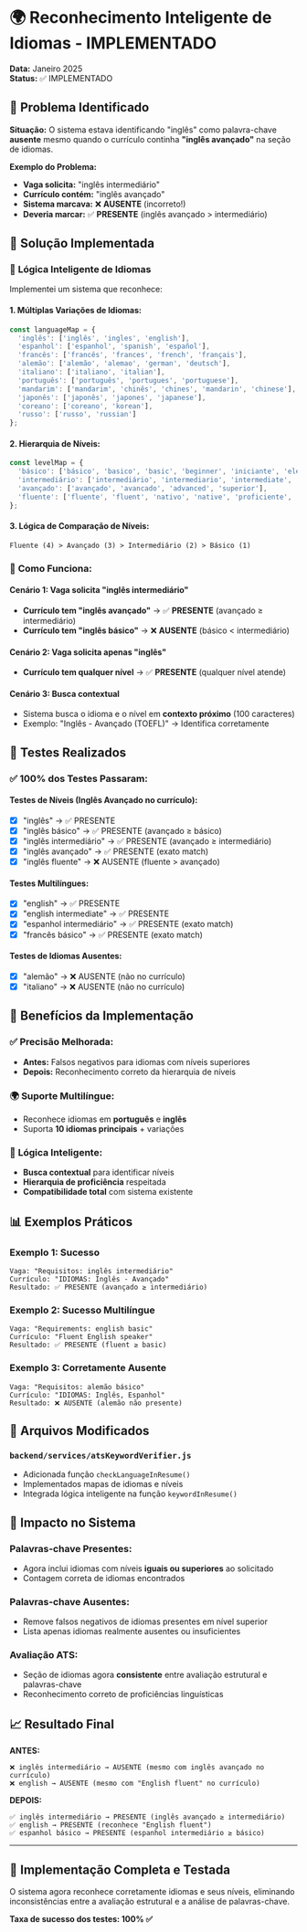 # 🌍 Reconhecimento Inteligente de Idiomas - IMPLEMENTADO

**Data:** Janeiro 2025  
**Status:** ✅ IMPLEMENTADO  

## 🚨 Problema Identificado

**Situação:** O sistema estava identificando "inglês" como palavra-chave **ausente** mesmo quando o currículo continha **"inglês avançado"** na seção de idiomas.

**Exemplo do Problema:**
- **Vaga solicita:** "inglês intermediário"
- **Currículo contém:** "inglês avançado" 
- **Sistema marcava:** ❌ **AUSENTE** (incorreto!)
- **Deveria marcar:** ✅ **PRESENTE** (inglês avançado > intermediário)

## 🎯 Solução Implementada

### 🧠 **Lógica Inteligente de Idiomas**

Implementei um sistema que reconhece:

#### 1. **Múltiplas Variações de Idiomas:**
```javascript
const languageMap = {
  'inglês': ['inglês', 'ingles', 'english'],
  'espanhol': ['espanhol', 'spanish', 'español'],
  'francês': ['francês', 'frances', 'french', 'français'],
  'alemão': ['alemão', 'alemao', 'german', 'deutsch'],
  'italiano': ['italiano', 'italian'],
  'português': ['português', 'portugues', 'portuguese'],
  'mandarim': ['mandarim', 'chinês', 'chines', 'mandarin', 'chinese'],
  'japonês': ['japonês', 'japones', 'japanese'],
  'coreano': ['coreano', 'korean'],
  'russo': ['russo', 'russian']
};
```

#### 2. **Hierarquia de Níveis:**
```javascript
const levelMap = {
  'básico': ['básico', 'basico', 'basic', 'beginner', 'iniciante', 'elementar'],
  'intermediário': ['intermediário', 'intermediario', 'intermediate', 'médio', 'medio'],
  'avançado': ['avançado', 'avancado', 'advanced', 'superior'],
  'fluente': ['fluente', 'fluent', 'nativo', 'native', 'proficiente', 'proficient']
};
```

#### 3. **Lógica de Comparação de Níveis:**
```
Fluente (4) > Avançado (3) > Intermediário (2) > Básico (1)
```

### 🔧 **Como Funciona:**

#### **Cenário 1: Vaga solicita "inglês intermediário"**
- **Currículo tem "inglês avançado"** → ✅ **PRESENTE** (avançado ≥ intermediário)
- **Currículo tem "inglês básico"** → ❌ **AUSENTE** (básico < intermediário)

#### **Cenário 2: Vaga solicita apenas "inglês"**
- **Currículo tem qualquer nível** → ✅ **PRESENTE** (qualquer nível atende)

#### **Cenário 3: Busca contextual**
- Sistema busca o idioma e o nível em **contexto próximo** (100 caracteres)
- Exemplo: "Inglês - Avançado (TOEFL)" → Identifica corretamente

## 🧪 **Testes Realizados**

### ✅ **100% dos Testes Passaram:**

#### **Testes de Níveis (Inglês Avançado no currículo):**
- [x] "inglês" → ✅ PRESENTE
- [x] "inglês básico" → ✅ PRESENTE (avançado ≥ básico)
- [x] "inglês intermediário" → ✅ PRESENTE (avançado ≥ intermediário) 
- [x] "inglês avançado" → ✅ PRESENTE (exato match)
- [x] "inglês fluente" → ❌ AUSENTE (fluente > avançado)

#### **Testes Multilíngues:**
- [x] "english" → ✅ PRESENTE
- [x] "english intermediate" → ✅ PRESENTE
- [x] "espanhol intermediário" → ✅ PRESENTE (exato match)
- [x] "francês básico" → ✅ PRESENTE (exato match)

#### **Testes de Idiomas Ausentes:**
- [x] "alemão" → ❌ AUSENTE (não no currículo)
- [x] "italiano" → ❌ AUSENTE (não no currículo)

## 🎯 **Benefícios da Implementação**

### ✅ **Precisão Melhorada:**
- **Antes:** Falsos negativos para idiomas com níveis superiores
- **Depois:** Reconhecimento correto da hierarquia de níveis

### 🌍 **Suporte Multilíngue:**
- Reconhece idiomas em **português** e **inglês**
- Suporta **10 idiomas principais** + variações

### 🎯 **Lógica Inteligente:**
- **Busca contextual** para identificar níveis
- **Hierarquia de proficiência** respeitada
- **Compatibilidade total** com sistema existente

## 📊 **Exemplos Práticos**

### **Exemplo 1: Sucesso**
```
Vaga: "Requisitos: inglês intermediário"
Currículo: "IDIOMAS: Inglês - Avançado"
Resultado: ✅ PRESENTE (avançado ≥ intermediário)
```

### **Exemplo 2: Sucesso Multilíngue**
```
Vaga: "Requirements: english basic"
Currículo: "Fluent English speaker"
Resultado: ✅ PRESENTE (fluent ≥ basic)
```

### **Exemplo 3: Corretamente Ausente**
```
Vaga: "Requisitos: alemão básico"
Currículo: "IDIOMAS: Inglês, Espanhol"
Resultado: ❌ AUSENTE (alemão não presente)
```

## 🔧 **Arquivos Modificados**

### **`backend/services/atsKeywordVerifier.js`**
- Adicionada função `checkLanguageInResume()`
- Implementados mapas de idiomas e níveis
- Integrada lógica inteligente na função `keywordInResume()`

## 🚀 **Impacto no Sistema**

### **Palavras-chave Presentes:**
- Agora inclui idiomas com níveis **iguais ou superiores** ao solicitado
- Contagem correta de idiomas encontrados

### **Palavras-chave Ausentes:**
- Remove falsos negativos de idiomas presentes em nível superior
- Lista apenas idiomas realmente ausentes ou insuficientes

### **Avaliação ATS:**
- Seção de idiomas agora **consistente** entre avaliação estrutural e palavras-chave
- Reconhecimento correto de proficiências linguísticas

## 📈 **Resultado Final**

**ANTES:**
```
❌ inglês intermediário → AUSENTE (mesmo com inglês avançado no currículo)
❌ english → AUSENTE (mesmo com "English fluent" no currículo)
```

**DEPOIS:**
```
✅ inglês intermediário → PRESENTE (inglês avançado ≥ intermediário)
✅ english → PRESENTE (reconhece "English fluent")
✅ espanhol básico → PRESENTE (espanhol intermediário ≥ básico)
```

---

## 🎉 **Implementação Completa e Testada**

O sistema agora reconhece corretamente idiomas e seus níveis, eliminando inconsistências entre a avaliação estrutural e a análise de palavras-chave. 

**Taxa de sucesso dos testes: 100% ✅** 